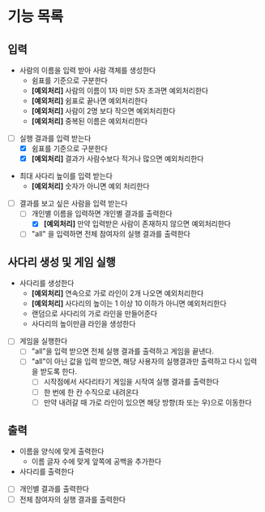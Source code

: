 # 기능 목록
## 입력
- 사람의 이름을 입력 받아 사람 객체를 생성한다
    - 쉼표를 기준으로 구분한다
    - **[예외처리]** 사람의 이름이 1자 미만 5자 초과면 예외처리한다
    - **[예외처리]** 쉼표로 끝나면 예외처리한다
    - **[예외처리]** 사람이 2명 보다 작으면 예외처리한다
    - **[예외처리]** 중복된 이름은 예외처리한다
- [ ] 실행 결과를 입력 받는다
  - [X] 쉼표를 기준으로 구분한다
  - [X] **[예외처리]** 결과가 사람수보다 적거나 많으면 예외처리한다
- 최대 사다리 높이를 입력 받는다
    - **[예외처리]** 숫자가 아니면 예외 처리한다
- [ ] 결과를 보고 싶은 사람을 입력 받는다
  - [ ] 개인별 이름을 입력하면 개인별 결과를 출력한다
    - [X] **[예외처리]** 만약 입력받은 사람이 존재하지 않으면 예외처리한다
  - [ ] "all" 을 입력하면 전체 참여자의 실행 결과를 출력한다

## 사다리 생성 및 게임 실행
- 사다리를 생성한다
    - **[예외처리]** 연속으로 가로 라인이 2개 나오면 예외처리한다
    - **[예외처리]** 사다리의 높이는 1 이상 10 이하가 아니면 예외처리한다
    - 랜덤으로 사다리의 가로 라인을 만들어준다
    - 사다리의 높이만큼 라인을 생성한다
- [ ] 게임을 실행한다
  - [ ] "all"을 입력 받으면 전체 실행 결과를 출력하고 게임을 끝낸다.
  - [ ] "all"이 아닌 값을 입력 받으면, 해당 사용자의 실행결과만 출력하고 다시 입력을 받도록 한다.
    - [ ] 시작점에서 사다리타기 게임을 시작여 실행 결과를 출력한다
    - [ ] 한 번에 한 칸 수직으로 내려온다
    - [ ] 만약 내려갈 때 가로 라인이 있으면 해당 방향(좌 또는 우)으로 이동한다

## 출력
- 이름을 양식에 맞게 출력한다
  - 이름 글자 수에 맞게 앞쪽에 공백을 추가한다
- 사다리를 출력한다
- [ ] 개인별 결과를 출력한다
- [ ] 전체 참여자의 실행 결과를 출력한다
